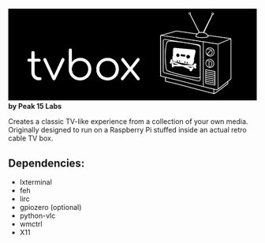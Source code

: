 ![tvbox](images/tvbox-banner.png)
**by Peak 15 Labs**

Creates a classic TV-like experience from a collection of your own media.\
Originally designed to run on a Raspberry Pi stuffed inside an actual retro cable TV box.

## Dependencies:
- lxterminal
- feh
- lirc
- gpiozero (optional)
- python-vlc
- wmctrl
- X11
